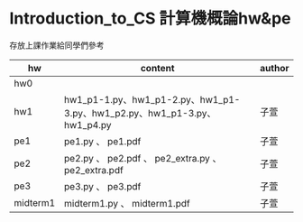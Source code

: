 # Introduction_to_CS 計算機概論hw&amp;pe

存放上課作業給同學們參考



|  hw    | content  |author|
|  ----  | ----  | ----|
|  hw0   |   ||
|  hw1   | hw1_p1-1.py、hw1_p1-2.py、hw1_p1-3.py、hw1_p2.py、hw1_p1-3.py、hw1_p4.py   |子萱|
|  pe1   | pe1.py 、 pe1.pdf |子萱|
|  pe2   | pe2.py 、 pe2.pdf 、 pe2_extra.py 、 pe2_extra.pdf |子萱|
|  pe3   | pe3.py 、 pe3.pdf  |子萱|
|   midterm1  | midterm1.py 、 midterm1.pdf  |子萱|

